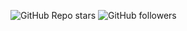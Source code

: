 ![GitHub Repo stars](https://img.shields.io/github/stars/GeonHyeongLee/GeonHyeongLee?style=for-the-badge&logo=github)
![GitHub followers](https://img.shields.io/github/followers/GeonHyeongLee?style=social)
